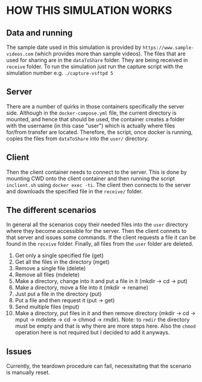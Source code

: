 # HOW THIS SIMULATION WORKS

## Data and running
The sample date used in this simulation is provided by `https://www.sample-videos.com` (which provides more than sample videos). The files that are used for sharing are in the `dataToShare` folder. They are being received in `receive` folder.
To run the simulation just run the capture script with the simulation number e.g. `./capture-vsftpd 5`

## Server
There are a number of quirks in those containers specifically the server side. Although in the `docker-compose.yml` file, the current directory is mounted, and hence that should be used, the container creates a folder with the username (in this case "user") which is actually where files for/from transfer are located. Therefore, the script, once docker is running, copies the files from `dataToShare` into the `user/` directory.

## Client
Then the client container needs to connect to the server. This is done by mounting CWD onto the client container and then running the script `inclient.sh` using `docker exec -ti`. The client then connects to the server and downloads the specified file in the `receive/` folder.

## The different scenarios
In general all the scenarios copy their needed files into the `user` directory where they become accessible for the server. Then the client connets to that server and issues some commands. If the client requests a file it can be found in the `receive` folder. Finally, all files from the `user` folder are deleted.
1. Get only a single specified file (get)
2. Get all the files in the directory (mget)
3. Remove a single file (delete)
4. Remove all files (mdelete)
5. Make a directory, change into it and put a file in it (mkdir -> cd -> put)
6. Make a directory, move a file into it (mkdir -> rename)
7. Just put a file in the directory (put)
8. Put a file and then request it (put -> get)
9. Send multiple files (mput)
10. Make a directory, put files in it and then remove directory (mkdir -> cd -> mput -> mdelete -> cd -> chmod -> rmdir). Note: to `rmdir` the directory must be empty and that is why there are more steps here. Also the `chmod` operation here is not required but I decided to add it anyways.

## Issues

Currently, the teardown procedure can fail, necessitating that the scenario is manually reset.